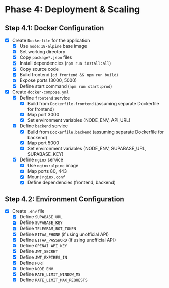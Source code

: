 # Phase 4: Deployment & Scaling

## Step 4.1: Docker Configuration
- [x] Create `Dockerfile` for the application
  - [x] Use `node:18-alpine` base image
  - [x] Set working directory
  - [x] Copy `package*.json` files
  - [x] Install dependencies (`npm run install:all`)
  - [x] Copy source code
  - [x] Build frontend (`cd frontend && npm run build`)
  - [x] Expose ports (3000, 5000)
  - [x] Define start command (`npm run start:prod`)
- [x] Create `docker-compose.yml`
  - [x] Define `frontend` service
    - [x] Build from `Dockerfile.frontend` (assuming separate Dockerfile for frontend)
    - [x] Map port 3000
    - [x] Set environment variables (NODE_ENV, API_URL)
  - [x] Define `backend` service
    - [x] Build from `Dockerfile.backend` (assuming separate Dockerfile for backend)
    - [x] Map port 5000
    - [x] Set environment variables (NODE_ENV, SUPABASE_URL, SUPABASE_KEY)
  - [x] Define `nginx` service
    - [x] Use `nginx:alpine` image
    - [x] Map ports 80, 443
    - [x] Mount `nginx.conf`
    - [x] Define dependencies (frontend, backend)

## Step 4.2: Environment Configuration
- [x] Create `.env` file
  - [x] Define `SUPABASE_URL`
  - [x] Define `SUPABASE_KEY`
  - [x] Define `TELEGRAM_BOT_TOKEN`
  - [x] Define `EITAA_PHONE` (if using unofficial API)
  - [x] Define `EITAA_PASSWORD` (if using unofficial API)
  - [x] Define `OPENAI_API_KEY`
  - [x] Define `JWT_SECRET`
  - [x] Define `JWT_EXPIRES_IN`
  - [x] Define `PORT`
  - [x] Define `NODE_ENV`
  - [x] Define `RATE_LIMIT_WINDOW_MS`
  - [x] Define `RATE_LIMIT_MAX_REQUESTS`